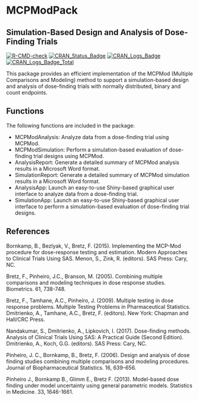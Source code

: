 # MCPModPack 
## Simulation-Based Design and Analysis of Dose-Finding Trials


<!-- badges: start -->
[![R-CMD-check](https://github.com/medianasoft/MCPModPack/workflows/R-CMD-check/badge.svg?branch=master)](https://github.com/medianasoft/MCPModPack/actions)
[![CRAN\_Status\_Badge](http://www.r-pkg.org/badges/version/MCPModPack)](https://cran.r-project.org/package=MCPModPack)
[![CRAN\_Logs\_Badge](http://cranlogs.r-pkg.org/badges/MCPModPack)](https://cran.r-project.org/package=MCPModPack)
[![CRAN\_Logs\_Badge\_Total](http://cranlogs.r-pkg.org/badges/grand-total/MCPModPack)](https://cran.r-project.org/package=MCPModPack)
<!-- badges: end -->

This package provides an efficient implementation of the MCPMod (Multiple Comparisons and Modeling) method to support a simulation-based design and analysis of dose-finding trials with normally distributed, binary and count endpoints.

## Functions

The following functions are included in the package:

* MCPModAnalysis: Analyze data from a dose-finding trial using MCPMod. 
* MCPModSimulation: Perform a simulation-based evaluation of dose-finding trial designs using MCPMod. 
* AnalysisReport: Generate a detailed summary of MCPMod analysis results in a Microsoft Word format.
* SimulationReport: Generate a detailed summary of MCPMod simulation results in a Microsoft Word format.
* AnalysisApp: Launch an easy-to-use Shiny-based graphical user interface to analyze data from a dose-finding trial.
* SimulationApp: Launch an easy-to-use Shiny-based graphical user interface to perform a simulation-based evaluation of dose-finding trial designs.

## References

Bornkamp, B., Bezlyak, V., Bretz, F. (2015). Implementing the MCP-Mod procedure for dose-response testing and estimation. Modern Approaches to Clinical Trials Using SAS.  Menon, S., Zink, R. (editors). SAS Press: Cary, NC.

Bretz, F., Pinheiro, J.C.,  Branson, M. (2005). Combining multiple comparisons and modeling techniques in dose response studies. Biometrics. 61, 738-748.

Bretz, F., Tamhane, A.C., Pinheiro, J. (2009). Multiple testing in dose response problems. Multiple Testing Problems in Pharmaceutical Statistics. Dmitrienko, A., Tamhane, A.C., Bretz, F. (editors). New York: Chapman and Hall/CRC Press.

Nandakumar, S., Dmitrienko, A., Lipkovich, I. (2017). Dose-finding methods. Analysis of Clinical Trials Using SAS: A Practical Guide (Second Edition). Dmitrienko, A., Koch, G.G. (editors). SAS Press: Cary, NC.

Pinheiro, J. C., Bornkamp, B., Bretz, F. (2006). Design and analysis of dose finding studies combining multiple comparisons and modeling procedures. Journal of Biopharmaceutical Statistics. 16, 639-656.

Pinheiro J., Bornkamp B., Glimm E., Bretz F. (2013). Model-based dose finding under model uncertainty using general parametric models. Statistics in Medicine. 33, 1646-1661.